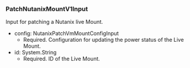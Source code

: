### PatchNutanixMountV1Input
Input for patching a Nutanix live Mount.

- config: NutanixPatchVmMountConfigInput
  - Required. Configuration for updating the power status of the Live Mount.
- id: System.String
  - Required. ID of the Live Mount.
